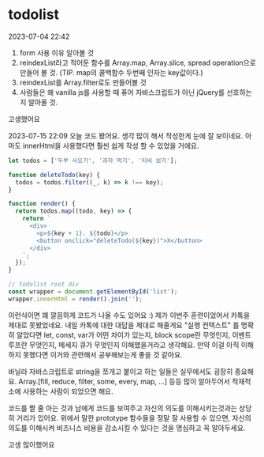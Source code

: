 # todolist

2023-07-04 22:42
1. form 사용 이유 알아볼 것
2. reindexList라고 적어둔 함수를 Array.map, Array.slice, spread operation으로 만들어 볼 것. (TIP. map의 콜백함수 두번째 인자는 key값이다.)
3. reindexList를 Array.filter로도 만들어볼 것
4. 사람들은 왜 vanilla js를 사용할 때 퓨어 자바스크립트가 아닌 jQuery를 선호하는지 알아올 것.

고생했어요


2023-07-15 22:09
오늘 코드 봤어요. 생각 많이 해서 작성한게 눈에 잘 보이네요.
아마도 innerHtml을 사용했다면 훨씬 쉽게 작성 할 수 있었을 거에요.

```javascript
let todos = ['두부 사오기', '과자 먹기', '티비 보기'];

function deleteTodo(key) {
  todos = todos.filter((_, k) => k !== key);
}

function render() {
  return todos.map((todo, key) => {
    return `
      <div>
        <p>${key + 1}. ${todo}</p>
        <button onclick="deleteTodo(${key})">X</button>
      </div>
    `;
  });
}

// todolist root div
const wrapper = document.getElementById('list');
wrapper.innerHtml = render().join('');
```

이런식이면 꽤 깔끔하게 코드가 나올 수도 있어요 :)
제가 이번주 훈련이었어서 카톡을 제대로 못봤었네요. 내일 카톡에 대한 대답을 제대로 해줄게요
"실행 컨텍스트" 를 명확히 알았다면 let, const, var가 어떤 차이가 있는지, block scope란 무엇인지, 이벤트 루프란 무엇인지, 메세지 큐가 무엇인지 이해했을거라고 생각해요.
만약 이걸 아직 이해하지 못했다면 이거와 관련해서 공부해보는게 좋을 것 같아요.

바닐라 자바스크립트로 string을 쪼개고 붙이고 하는 일들은 실무에서도 굉장히 중요해요.
Array.[fill, reduce, filter, some, every, map, ...] 등등 많이 알아두어서 적재적소에 사용하는 사람이 되었으면 해요.

코드를 짤 줄 아는 것과 남에게 코드를 보여주고 자신의 의도를 이해시키는것과는 상당히 거리가 있어요.
위에서 말한 prototype 함수들을 정말 잘 사용할 수 있으면, 자신의 의도를 이해시켜 비즈니스 비용을 감소시킬 수 있다는 것을 명심하고 꼭 알아두세요.

고생 많이했어요





